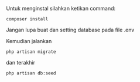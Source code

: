 Untuk menginstal silahkan ketikan command:

```composer install```

Jangan lupa buat dan setting database pada file .env

Kemudian jalankan

```php artisan migrate```

dan terakhir

```php artisan db:seed```

